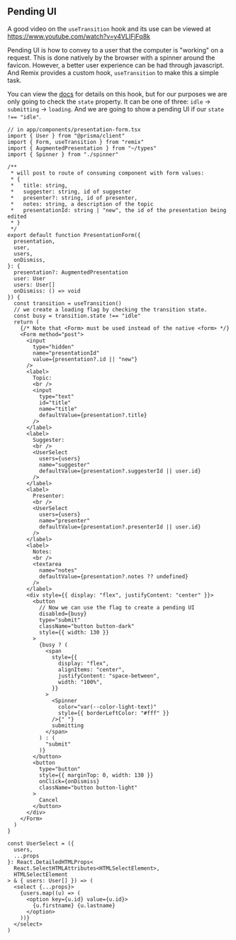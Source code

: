 ## Pending UI

A good video on the `useTransition` hook and its use can be viewed at https://www.youtube.com/watch?v=y4VLIFjFq8k

Pending UI is how to convey to a user that the computer is "working" on a request.
This is done natively by the browser with a spinner around the favicon. However,
a better user experience can be had through javascript. And Remix provides a
custom hook, `useTransition` to make this a simple task.

You can view the [docs](https://remix.run/docs/en/v1/api/remix#usetransition)
for details on this hook, but for our purposes we are only going to check the `state` property.
It can be one of three: `idle` -> `submitting` -> `loading`. And we are going to
show a pending UI if our `state !== "idle"`.

```tsx
// in app/components/presentation-form.tsx
import { User } from "@prisma/client"
import { Form, useTransition } from "remix"
import { AugmentedPresentation } from "~/types"
import { Spinner } from "./spinner"

/**
 * will post to route of consuming component with form values:
 * {
 *   title: string,
 *   suggester: string, id of suggester
 *   presenter?: string, id of presenter,
 *   notes: string, a description of the topic
 *   presentationId: string | "new", the id of the presentation being edited
 * }
 */
export default function PresentationForm({
  presentation,
  user,
  users,
  onDismiss,
}: {
  presentation?: AugmentedPresentation
  user: User
  users: User[]
  onDismiss: () => void
}) {
  const transition = useTransition()
  // we create a loading flag by checking the transition state.
  const busy = transition.state !== "idle"
  return (
    {/* Note that <Form> must be used instead of the native <form> */}
    <Form method="post">
      <input
        type="hidden"
        name="presentationId"
        value={presentation?.id || "new"}
      />
      <label>
        Topic:
        <br />
        <input
          type="text"
          id="title"
          name="title"
          defaultValue={presentation?.title}
        />
      </label>
      <label>
        Suggester:
        <br />
        <UserSelect
          users={users}
          name="suggester"
          defaultValue={presentation?.suggesterId || user.id}
        />
      </label>
      <label>
        Presenter:
        <br />
        <UserSelect
          users={users}
          name="presenter"
          defaultValue={presentation?.presenterId || user.id}
        />
      </label>
      <label>
        Notes:
        <br />
        <textarea
          name="notes"
          defaultValue={presentation?.notes ?? undefined}
        />
      </label>
      <div style={{ display: "flex", justifyContent: "center" }}>
        <button
          // Now we can use the flag to create a pending UI
          disabled={busy}
          type="submit"
          className="button button-dark"
          style={{ width: 130 }}
        >
          {busy ? (
            <span
              style={{
                display: "flex",
                alignItems: "center",
                justifyContent: "space-between",
                width: "100%",
              }}
            >
              <Spinner
                color="var(--color-light-text)"
                style={{ borderLeftColor: "#fff" }}
              />{" "}
              submitting
            </span>
          ) : (
            "submit"
          )}
        </button>
        <button
          type="button"
          style={{ marginTop: 0, width: 130 }}
          onClick={onDismiss}
          className="button button-light"
        >
          Cancel
        </button>
      </div>
    </Form>
  )
}

const UserSelect = ({
  users,
  ...props
}: React.DetailedHTMLProps<
  React.SelectHTMLAttributes<HTMLSelectElement>,
  HTMLSelectElement
> & { users: User[] }) => (
  <select {...props}>
    {users.map((u) => (
      <option key={u.id} value={u.id}>
        {u.firstname} {u.lastname}
      </option>
    ))}
  </select>
)
```
